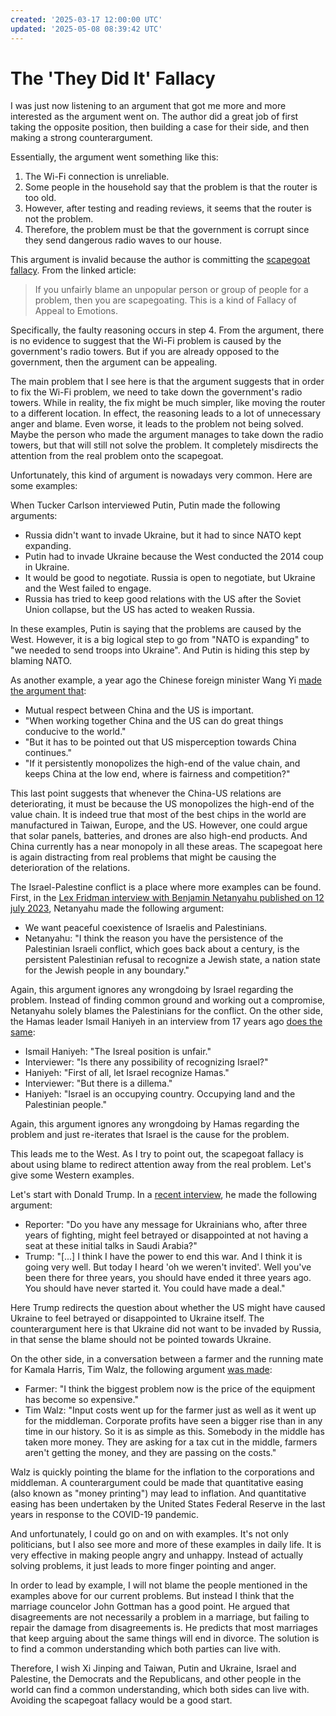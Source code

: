 ```yaml
---
created: '2025-03-17 12:00:00 UTC'
updated: '2025-05-08 08:39:42 UTC'
---
```


# The 'They Did It' Fallacy

I was just now listening to an argument that got me more and more interested as the argument went on.
The author did a great job of first taking the opposite position, then building a case for their side, and then making a strong counterargument.

Essentially, the argument went something like this:

1. The Wi-Fi connection is unreliable.
2. Some people in the household say that the problem is that the router is too old.
3. However, after testing and reading reviews, it seems that the router is not the problem.
4. Therefore, the problem must be that the government is corrupt since they send dangerous radio waves to our house.

This argument is invalid because the author is committing the [scapegoat fallacy](https://iep.utm.edu/fallacy/#Scapegoating).
From the linked article:

> If you unfairly blame an unpopular person or group of people for a problem, then you are scapegoating. This is a kind of Fallacy of Appeal to Emotions.

Specifically, the faulty reasoning occurs in step 4.
From the argument, there is no evidence to suggest that the Wi-Fi problem is caused by the government's radio towers.
But if you are already opposed to the government, then the argument can be appealing.

The main problem that I see here is that the argument suggests that in order to fix the Wi-Fi problem, we need to take down the government's radio towers.
While in reality, the fix might be much simpler, like moving the router to a different location.
In effect, the reasoning leads to a lot of unnecessary anger and blame.
Even worse, it leads to the problem not being solved.
Maybe the person who made the argument manages to take down the radio towers, but that will still not solve the problem.
It completely misdirects the attention from the real problem onto the scapegoat.

Unfortunately, this kind of argument is nowadays very common.
Here are some examples:

When Tucker Carlson interviewed Putin, Putin made the following arguments:

- Russia didn't want to invade Ukraine, but it had to since NATO kept expanding.
- Putin had to invade Ukraine because the West conducted the 2014 coup in Ukraine.
- It would be good to negotiate. Russia is open to negotiate, but Ukraine and the West failed to engage.
- Russia has tried to keep good relations with the US after the Soviet Union collapse, but the US has acted to weaken Russia.

In these examples, Putin is saying that the problems are caused by the West.
However, it is a big logical step to go from "NATO is expanding" to "we needed to send troops into Ukraine".
And Putin is hiding this step by blaming NATO.

As another example, a year ago the Chinese foreign minister Wang Yi [made the argument that](https://youtu.be/6IOEdN6Cmeg):

- Mutual respect between China and the US is important.
- "When working together China and the US can do great things conducive to the world."
- "But it has to be pointed out that US misperception towards China continues."
- "If it persistently monopolizes the high-end of the value chain, and keeps China at the low end, where is fairness and competition?"

This last point suggests that whenever the China-US relations are deteriorating, it must be because the US monopolizes the high-end of the value chain.
It is indeed true that most of the best chips in the world are manufactured in Taiwan, Europe, and the US.
However, one could argue that solar panels, batteries, and drones are also high-end products.
And China currently has a near monopoly in all these areas.
The scapegoat here is again distracting from real problems that might be causing the deterioration of the relations.

The Israel-Palestine conflict is a place where more examples can be found.
First, in the [Lex Fridman interview with Benjamin Netanyahu published on 12 july 2023](https://www.youtube.com/watch?v=XpC7SVDXimg&t=2445s), Netanyahu made the following argument:

- We want peaceful coexistence of Israelis and Palestinians.
- Netanyahu: "I think the reason you have the persistence of the Palestinian Israeli conflict, which goes back about a century, is the persistent Palestinian refusal to recognize a Jewish state, a nation state for the Jewish people in any boundary."

Again, this argument ignores any wrongdoing by Israel regarding the problem.
Instead of finding common ground and working out a compromise, Netanyahu solely blames the Palestinians for the conflict.
On the other side, the Hamas leader Ismail Haniyeh in an interview from 17 years ago [does the same](https://www.youtube.com/watch?v=hhAih0PHw2M):

- Ismail Haniyeh: "The Isreal position is unfair."
- Interviewer: "Is there any possibility of recognizing Israel?"
- Haniyeh: "First of all, let Israel recognize Hamas."
- Interviewer: "But there is a dillema."
- Haniyeh: "Israel is an occupying country. Occupying land and the Palestinian people."

Again, this argument ignores any wrongdoing by Hamas regarding the problem and just re-iterates that Israel is the cause for the problem.

This leads me to the West.
As I try to point out, the scapegoat fallacy is about using blame to redirect attention away from the real problem.
Let's give some Western examples.

Let's start with Donald Trump.
In a [recent interview](https://www.youtube.com/watch?v=tZ8lVHbLwEQ), he made the following argument:

- Reporter: "Do you have any message for Ukrainians who, after three years of fighting, might feel betrayed or disappointed at not having a seat at these initial talks in Saudi Arabia?"
- Trump: "[...] I think I have the power to end this war. And I think it is going very well. But today I heard 'oh we weren't invited'. Well you've been there for three years, you should have ended it three years ago. You should have never started it. You could have made a deal."

Here Trump redirects the question about whether the US might have caused Ukraine to feel betrayed or disappointed to Ukraine itself.
The counterargument here is that Ukraine did not want to be invaded by Russia, in that sense the blame should not be pointed towards Ukraine.

On the other side, in a conversation between a farmer and the running mate for Kamala Harris, Tim Walz, the following argument [was made](https://www.youtube.com/watch?v=aV0qPD11aGQ):

- Farmer: "I think the biggest problem now is the price of the equipment has become so expensive."
- Tim Walz: "Input costs went up for the farmer just as well as it went up for the middleman.
    Corporate profits have seen a bigger rise than in any time in our history.
    So it is as simple as this.
    Somebody in the middle has taken more money.
    They are asking for a tax cut in the middle, farmers aren't getting the money, and they are passing on the costs."

Walz is quickly pointing the blame for the inflation to the corporations and middleman.
A counterargument could be made that quantitative easing (also known as "money printing") may lead to inflation.
And quantitative easing has been undertaken by the United States Federal Reserve in the last years in response to the COVID-19 pandemic.

And unfortunately, I could go on and on with examples.
It's not only politicians, but I also see more and more of these examples in daily life.
It is very effective in making people angry and unhappy.
Instead of actually solving problems, it just leads to more finger pointing and anger.

In order to lead by example, I will not blame the people mentioned in the examples above for our current problems.
But instead I think that the marriage councelor John Gottman has a good point.
He argued that disagreements are not necessarily a problem in a marriage, but failing to repair the damage from disagreements is.
He predicts that most marriages that keep arguing about the same things will end in divorce.
The solution is to find a common understanding which both parties can live with.

Therefore, I wish Xi Jinping and Taiwan, Putin and Ukraine, Israel and Palestine, the Democrats and the Republicans, and other people in the world can find a common understanding, which both sides can live with.
Avoiding the scapegoat fallacy would be a good start.

